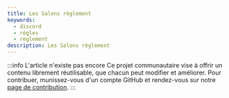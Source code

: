 ```yaml
---
title: Les Salons règlement
keywords:
  - discord
  - règles
  - règlement
description: Les Salons règlement
---
```


:::info L'article n'existe pas encore
Ce projet communautaire vise à offrir un contenu librement réutilisable, que chacun peut modifier et améliorer.
Pour contribuer, munissez-vous d'un compte GitHub et rendez-vous sur notre [page de contribution](/wiki/contribuer).
:::
